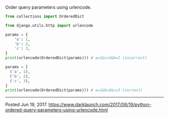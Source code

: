 Order query parameters using urlencode.

```python
from collections import OrderedDict

from django.utils.http import urlencode

params = {
    'a': 1,
    'b': 2,
    'c': 3,
}
print(urlencode(OrderedDict(params))) # a=1&c=3&b=2 (incorrect)

params = [
  ('a', 1),
  ('b', 2),
  ('c', 3),
]
print(urlencode(OrderedDict(params))) # a=1&b=2&c=3 (correct)
```

---


Posted Jun 19, 2017.
https://www.darklaunch.com/2017/06/19/python-ordered-query-parameters-using-urlencode.html